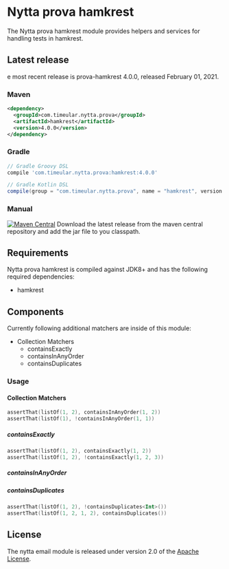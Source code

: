 # Nytta prova hamkrest

The Nytta prova hamkrest module provides helpers and services for handling tests in hamkrest.

## Latest release

e most recent release is prova-hamkrest 4.0.0, released February 01, 2021.

### Maven

```xml
<dependency>
  <groupId>com.timeular.nytta.prova</groupId>
  <artifactId>hamkrest</artifactId>
  <version>4.0.0</version>
</dependency>
```

### Gradle

```gradle
// Gradle Groovy DSL
compile 'com.timeular.nytta.prova:hamkrest:4.0.0'

// Gradle Kotlin DSL
compile(group = "com.timeular.nytta.prova", name = "hamkrest", version = "4.0.0")
```

### Manual

[![Maven Central](https://maven-badges.herokuapp.com/maven-central/com.timeular.nytta.prova/hamkrest/badge.svg)](https://maven-badges.herokuapp.com/maven-central/com.timeular.nytta.prova/hamkrest/badge.svg)
Download the latest release from the maven central repository and add the jar file to you classpath.

## Requirements

Nytta prova hamkrest is compiled against JDK8+ and has the following required dependencies:

- hamkrest

## Components

Currently following additional matchers are inside of this module:

- Collection Matchers
  - containsExactly
  - containsInAnyOrder
  - containsDuplicates

### Usage

#### Collection Matchers

```kotlin
assertThat(listOf(1, 2), containsInAnyOrder(1, 2))
assertThat(listOf(1), !containsInAnyOrder(1, 1))
```

##### containsExactly

```kotlin
assertThat(listOf(1, 2), containsExactly(1, 2))
assertThat(listOf(1, 2), !containsExactly(1, 2, 3))
```

##### containsInAnyOrder

##### containsDuplicates

```kotlin
assertThat(listOf(1, 2), !containsDuplicates<Int>())
assertThat(listOf(1, 2, 1, 2), containsDuplicates())
```

## License

The nytta email module is released under version 2.0 of the [Apache License][].

[Apache License]: http://www.apache.org/licenses/LICENSE-2.0
